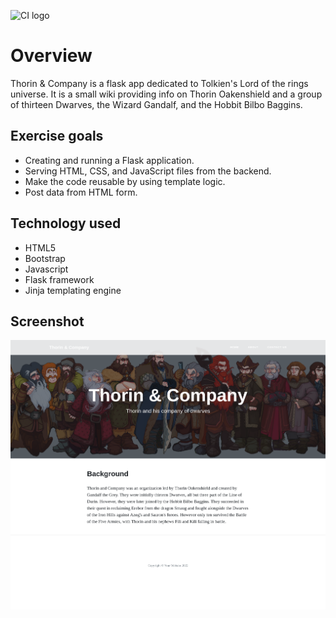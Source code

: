 ![CI logo](https://codeinstitute.s3.amazonaws.com/fullstack/ci_logo_small.png)

# Overview

Thorin & Company is a flask app dedicated to Tolkien's Lord of the rings universe.
It is a small wiki providing info on Thorin Oakenshield and a group of thirteen Dwarves, the Wizard Gandalf, and the Hobbit Bilbo Baggins.


## Exercise goals
* Creating and running a Flask application.
* Serving HTML, CSS, and JavaScript files from the backend.
* Make the code reusable by using template logic.
* Post data from HTML form.


## Technology used
* HTML5
* Bootstrap
* Javascript
* Flask framework
* Jinja templating engine

## Screenshot

![ScreenShot](static/img/screenshots/home.png)
